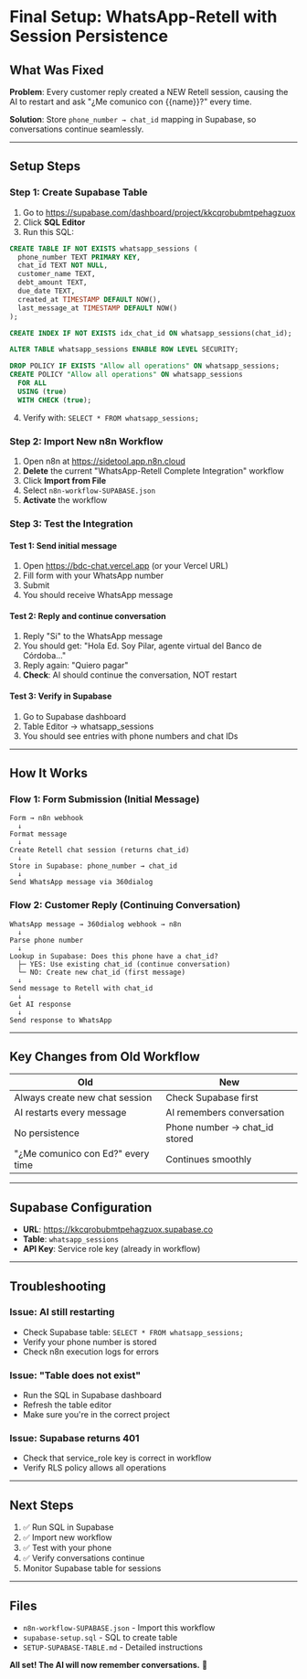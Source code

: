 # Final Setup: WhatsApp-Retell with Session Persistence

## What Was Fixed

**Problem**: Every customer reply created a NEW Retell session, causing the AI to restart and ask "¿Me comunico con {{name}}?" every time.

**Solution**: Store `phone_number → chat_id` mapping in Supabase, so conversations continue seamlessly.

---

## Setup Steps

### Step 1: Create Supabase Table

1. Go to https://supabase.com/dashboard/project/kkcqrobubmtpehagzuox
2. Click **SQL Editor**
3. Run this SQL:

```sql
CREATE TABLE IF NOT EXISTS whatsapp_sessions (
  phone_number TEXT PRIMARY KEY,
  chat_id TEXT NOT NULL,
  customer_name TEXT,
  debt_amount TEXT,
  due_date TEXT,
  created_at TIMESTAMP DEFAULT NOW(),
  last_message_at TIMESTAMP DEFAULT NOW()
);

CREATE INDEX IF NOT EXISTS idx_chat_id ON whatsapp_sessions(chat_id);

ALTER TABLE whatsapp_sessions ENABLE ROW LEVEL SECURITY;

DROP POLICY IF EXISTS "Allow all operations" ON whatsapp_sessions;
CREATE POLICY "Allow all operations" ON whatsapp_sessions
  FOR ALL
  USING (true)
  WITH CHECK (true);
```

4. Verify with: `SELECT * FROM whatsapp_sessions;`

### Step 2: Import New n8n Workflow

1. Open n8n at https://sidetool.app.n8n.cloud
2. **Delete** the current "WhatsApp-Retell Complete Integration" workflow
3. Click **Import from File**
4. Select `n8n-workflow-SUPABASE.json`
5. **Activate** the workflow

### Step 3: Test the Integration

#### Test 1: Send initial message
1. Open https://bdc-chat.vercel.app (or your Vercel URL)
2. Fill form with your WhatsApp number
3. Submit
4. You should receive WhatsApp message

#### Test 2: Reply and continue conversation
1. Reply "Si" to the WhatsApp message
2. You should get: "Hola Ed. Soy Pilar, agente virtual del Banco de Córdoba..."
3. Reply again: "Quiero pagar"
4. **Check**: AI should continue the conversation, NOT restart

#### Test 3: Verify in Supabase
1. Go to Supabase dashboard
2. Table Editor → whatsapp_sessions
3. You should see entries with phone numbers and chat IDs

---

## How It Works

### Flow 1: Form Submission (Initial Message)
```
Form → n8n webhook
  ↓
Format message
  ↓
Create Retell chat session (returns chat_id)
  ↓
Store in Supabase: phone_number → chat_id
  ↓
Send WhatsApp message via 360dialog
```

### Flow 2: Customer Reply (Continuing Conversation)
```
WhatsApp message → 360dialog webhook → n8n
  ↓
Parse phone number
  ↓
Lookup in Supabase: Does this phone have a chat_id?
  ├─ YES: Use existing chat_id (continue conversation)
  └─ NO: Create new chat_id (first message)
  ↓
Send message to Retell with chat_id
  ↓
Get AI response
  ↓
Send response to WhatsApp
```

---

## Key Changes from Old Workflow

| Old | New |
|-----|-----|
| Always create new chat session | Check Supabase first |
| AI restarts every message | AI remembers conversation |
| No persistence | Phone number → chat_id stored |
| "¿Me comunico con Ed?" every time | Continues smoothly |

---

## Supabase Configuration

- **URL**: https://kkcqrobubmtpehagzuox.supabase.co
- **Table**: `whatsapp_sessions`
- **API Key**: Service role key (already in workflow)

---

## Troubleshooting

### Issue: AI still restarting
- Check Supabase table: `SELECT * FROM whatsapp_sessions;`
- Verify your phone number is stored
- Check n8n execution logs for errors

### Issue: "Table does not exist"
- Run the SQL in Supabase dashboard
- Refresh the table editor
- Make sure you're in the correct project

### Issue: Supabase returns 401
- Check that service_role key is correct in workflow
- Verify RLS policy allows all operations

---

## Next Steps

1. ✅ Run SQL in Supabase
2. ✅ Import new workflow
3. ✅ Test with your phone
4. ✅ Verify conversations continue
5. Monitor Supabase table for sessions

---

## Files

- `n8n-workflow-SUPABASE.json` - Import this workflow
- `supabase-setup.sql` - SQL to create table
- `SETUP-SUPABASE-TABLE.md` - Detailed instructions

**All set! The AI will now remember conversations.** 🎉